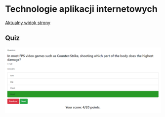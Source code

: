 # Technologie aplikacji internetowych
[Aktualny widok strony](https://mateuszjanczak.github.io/L4_TAI/quiz.html)

## Quiz
![Quiz](preview.png)

